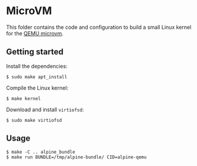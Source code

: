 # MicroVM

This folder contains the code and configuration to build a small Linux kernel for the [QEMU microvm][].

## Getting started

Install the dependencies:

```
$ sudo make apt_install
```

Compile the Linux kernel:

```
$ make kernel
```

Download and install `virtiofsd`:

```
$ sudo make virtiofsd
```

## Usage

```
$ make -C .. alpine_bundle
$ make run BUNDLE=/tmp/alpine-bundle/ CID=alpine-qemu
```

[QEMU microvm]: https://qemu.readthedocs.io/en/latest/system/i386/microvm.html